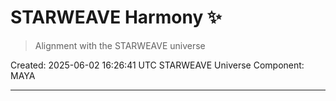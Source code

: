 # STARWEAVE Harmony ✨

> Alignment with the STARWEAVE universe

Created: 2025-06-02 16:26:41 UTC
STARWEAVE Universe Component: MAYA

---

